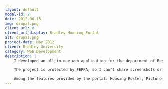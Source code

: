 ```yaml
---
layout: default
modal-id: 2
date: 2012-06-15
img: drupal.png
client_url: #
client_url_display: Bradley Housing Portal
alt: drupal.png
project-date: May 2012
client: Bradley University
category: Web Development
description: |
    I developed an all-in-one web application for the department of Residential Living at Bradley University. The application is currently in use by over 200 employees, as well as school administration. The application gets over 1,000 visits and 5,000 page views per week. The application is built off of Drupal, and is tied into the school's student information system.

    The project is protected by FERPA, so I can't share screenshots or examples. 

    Among the features provided by the portal: Housing Roster, Picture Viewer, Mailroom, Incident Reporting and Workflow, Office Tasks, Activty Programming Tracking
---
```

